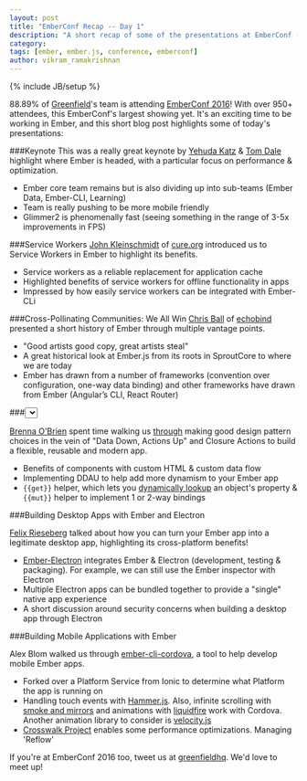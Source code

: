 ```yaml
---
layout: post
title: "EmberConf Recap -- Day 1"
description: "A short recap of some of the presentations at EmberConf -- Day 1"
category:
tags: [ember, ember.js, conference, emberconf]
author: vikram_ramakrishnan
---
```

{% include JB/setup %}

88.89% of [Greenfield](www.greenfieldhq.com)'s team is attending [EmberConf 2016](http://emberconf.com/schedule.html)!
With over 950+ attendees, this EmberConf's largest showing yet. It's an
exciting time to be working in Ember, and this short blog post highlights 
some of today's presentations:

###Keynote
This was a really great keynote by [Yehuda Katz](https://twitter.com/wycats) & [Tom Dale](https://twitter.com/tomdale) highlight where Ember is headed, with a particular focus on performance & optimization.

- Ember core team remains but is also dividing up into sub-teams (Ember Data, Ember-CLI, Learning)
- Team is really pushing to be more mobile friendly
- Glimmer2 is phenomenally fast (seeing something in the range of 3-5x improvements in FPS)

###Service Workers
[John Kleinschmidt](https://twitter.com/jkleinsc) of [cure.org](https://cure.org/) introduced us to Service Workers in Ember to highlight its benefits.

- Service workers as a reliable replacement for application cache
- Highlighted benefits of service workers for offline functionality in apps
- Impressed by how easily service workers can be integrated with Ember-CLi

###Cross-Pollinating Communities: We All Win
[Chris Ball](https://twitter.com/cball_) of [echobind](https://echobind.com/) presented a short history of Ember through multiple vantage points.

- "Good artists good copy, great artists steal"
- A great historical look at Ember.js from its roots in SproutCore to where we are today
- Ember has drawn from a number of frameworks (convention over configuration, one-way data binding) and other frameworks have drawn from Ember (Angular’s CLI, React Router)

###<select>ing Good Ember Patterns

[Brenna O'Brien](https://twitter.com/brnnbrn) spent time walking us [through](http://talks.brennaobrien.com/ember-select/selecting-good-ember-patterns.pdf) making good design pattern
choices in the vein of "Data Down, Actions Up" and Closure Actions to build
a flexible, reusable and modern app.

- Benefits of components with custom HTML & custom data flow
- Implementing DDAU to help add more dynamism to your Ember app
- `{{get}}` helper, which lets you [dynamically lookup](http://emberjs.com/api/classes/Ember.Templates.helpers.html#method_get) an object's property &`{{mut}}` helper to implement 1 or 2-way bindings

###Building Desktop Apps with Ember and Electron

[Felix Rieseberg](https://twitter.com/felixrieseberg) talked about how you can turn your Ember app into a legitimate
desktop app, highlighting its cross-platform benefits!

- [Ember-Electron](https://github.com/felixrieseberg/ember-electron) integrates Ember & Electron (development, testing & packaging). For example, we can still use the Ember inspector with Electron
- Multiple Electron apps can be bundled together to provide a "single" native app experience
- A short discussion around security concerns when building a desktop app through Electron

###Building Mobile Applications with Ember

Alex Blom walked us through [ember-cli-cordova](https://github.com/poetic/ember-cli-cordova), a tool to help develop mobile Ember apps.

- Forked over a Platform Service from Ionic to determine what Platform the app is running on
- Handling touch events with [Hammer.js](http://hammerjs.github.io/). Also, infinite scrolling with [smoke and mirrors](https://github.com/runspired/smoke-and-mirrors) and animations with [liquidfire](https://github.com/ember-animation/liquid-fire) work with Cordova. Another animation library to consider is [velocity.js](https://github.com/julianshapiro/velocity)
- [Crosswalk Project](https://crosswalk-project.org/) enables some performance optimizations. Managing 'Reflow'

If you're at EmberConf 2016 too, tweet us at [greenfieldhq](https://twitter.com/greenfieldhq). We'd love to meet up!
